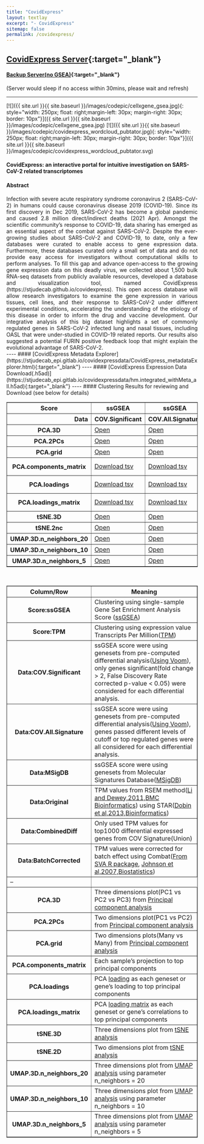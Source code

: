 ```yaml
---
title: "CovidExpress"
layout: textlay
excerpt: "- CovidExpress"
sitemap: false
permalink: /covidexpress/
---
```


## [CovidExpress Server](http://138.197.226.51/){:target="_blank"} 
<!-- [CovidExpress Server](https://stjudecab_epi.gitlab.io/covidexpressdata/){:target="_blank"} -->
#### [Backup Server(no GSEA)](https://covidexpress.herokuapp.com){:target="_blank"}
(Server would sleep if no access within 30mins, please wait and refresh)

---

[![]({{ site.url }}{{ site.baseurl }}/images/codepic/cellxgene_gsea.jpg){: style="width: 250px; float: right;margin-left: 30px; margin-right: 30px; border: 10px"}]({{ site.url }}{{ site.baseurl }}/images/codepic/cellxgene_gsea.jpg)
[![]({{ site.url }}{{ site.baseurl }}/images/codepic/covidexpress_wordcloud_pubtator.jpg){: style="width: 250px; float: right;margin-left: 30px; margin-right: 30px; border: 10px"}]({{ site.url }}{{ site.baseurl }}/images/codepic/covidexpress_wordcloud_pubtator.svg)
#### CovidExpress: an interactive portal for intuitive investigation on SARS-CoV-2 related transcriptomes

#### Abstract
<div style="text-align: justify">
Infection with severe acute respiratory syndrome coronavirus 2 (SARS-CoV-2) in humans could cause coronavirus disease 2019 (COVID-19). Since its first discovery in Dec 2019, SARS-CoV-2 has become a global pandemic and caused 2.8 million direct/indirect deaths (2021 Apr). Amongst the scientific community’s response to COVID-19, data sharing has emerged as an essential aspect of the combat against SARS-CoV-2. Despite the ever-growing studies about SARS-CoV-2 and COVID-19, to date, only a few databases were curated to enable access to gene expression data. Furthermore, these databases curated only a small set of data and do not provide easy access for investigators without computational skills to perform analyses. To fill this gap and advance open-access to the growing gene expression data on this deadly virus, we collected about 1,500 bulk RNA-seq datasets from publicly available resources, developed a database and visualization tool, named CovidExpress (https://stjudecab.github.io/covidexpress).  This open access database will allow research investigators to examine the gene expression in various tissues, cell lines, and their response to SARS-CoV-2 under different experimental conditions, accelerating the understanding of the etiology of this disease in order to inform the drug and vaccine development. Our integrative analysis of this big dataset highlights a set of commonly regulated genes in SARS-CoV-2 infected lung and nasal tissues, including OASL that were under-studied in COVID-19 related reports. Our results also suggested a potential FURIN positive feedback loop that might explain the evolutional advantage of SARS-CoV-2.
</div>
---- 
#### [CovidExpress Metadata Explorer](https://stjudecab_epi.gitlab.io/covidexpressdata/CovidExpress_metadataExplorer.html){:target="_blank"}
---- 
#### [CovidExpress Expression Data Download(.h5ad)](https://stjudecab_epi.gitlab.io/covidexpressdata/hm.integrated_withMeta_all.h5ad){:target="_blank"}
---- 
#### Clustering Results for reviewing and Download (see below for details)
<table style="border-spacing: 10px;" border="1" class="dataframe table-bordered">
    <thead>
        <tr style="text-align: center;">
            <th>Score</th>
            <th>ssGSEA</th>
            <th>ssGSEA</th>
            <th>ssGSEA</th>
            <th>TPM</th>
            <th>TPM</th>
            <th>TPM</th>
        </tr>
        <tr style="text-align: right;">
            <th>Data</th>
            <th>COV.Significant</th>
            <th>COV.All.Signature</th>
            <th>MSigDB</th>
            <th>CombinedDiff</th>
            <th>BatchCorrected</th>
            <th>Original</th>
        </tr>
  </thead>
  <tbody>
    <tr>
      <th>PCA.3D</th>
      <td><a href="https://stjudecab_epi.gitlab.io/covidexpressdata/Cluster/GSEA.ssGSEA.COV.Significant.Signature.PCA.3D.html" target="_blank">Open</a></td>
      <td><a href="https://stjudecab_epi.gitlab.io/covidexpressdata/Cluster/GSEA.ssGSEA.COV.All.Signature.PCA.3D.html" target="_blank">Open</a></td>
      <td><a href="https://stjudecab_epi.gitlab.io/covidexpressdata/Cluster/GSEA.ssGSEA.MSigDB.PCA.3D.html" target="_blank">Open</a></td>
      <td><a href="https://stjudecab_epi.gitlab.io/covidexpressdata/Cluster/GSEA.TPM.CombinedDiff.PCA.3D.html" target="_blank">Open</a></td>
      <td><a href="https://stjudecab_epi.gitlab.io/covidexpressdata/Cluster/GSEA.TPM.Combat.PCA.3D.html" target="_blank">Open</a></td>
      <td><a href="https://stjudecab_epi.gitlab.io/covidexpressdata/Cluster/GSEA.TPM.Original.PCA.3D.html" target="_blank">Open</a></td>
    </tr>
    <tr>
      <th>PCA.2PCs</th>
      <td><a href="https://stjudecab_epi.gitlab.io/covidexpressdata/Cluster/GSEA.ssGSEA.COV.Significant.Signature.PCA.2PCs.html" target="_blank">Open</a></td>
      <td><a href="https://stjudecab_epi.gitlab.io/covidexpressdata/Cluster/GSEA.ssGSEA.COV.All.Signature.PCA.2PCs.html" target="_blank">Open</a></td>
      <td><a href="https://stjudecab_epi.gitlab.io/covidexpressdata/Cluster/GSEA.ssGSEA.MSigDB.PCA.2PCs.html" target="_blank">Open</a></td>
      <td><a href="https://stjudecab_epi.gitlab.io/covidexpressdata/Cluster/GSEA.TPM.CombinedDiff.PCA.2PCs.html" target="_blank">Open</a></td>
      <td><a href="https://stjudecab_epi.gitlab.io/covidexpressdata/Cluster/GSEA.TPM.Combat.PCA.2PCs.html" target="_blank">Open</a></td>
      <td><a href="https://stjudecab_epi.gitlab.io/covidexpressdata/Cluster/GSEA.TPM.Original.PCA.2PCs.html" target="_blank">Open</a></td>
    </tr>
    <tr>
      <th>PCA.grid</th>
      <td><a href="https://stjudecab_epi.gitlab.io/covidexpressdata/Cluster/GSEA.ssGSEA.COV.Significant.Signature.PCA.grid.html" target="_blank">Open</a></td>
      <td><a href="https://stjudecab_epi.gitlab.io/covidexpressdata/Cluster/GSEA.ssGSEA.COV.All.Signature.PCA.grid.html" target="_blank">Open</a></td>
      <td><a href="https://stjudecab_epi.gitlab.io/covidexpressdata/Cluster/GSEA.ssGSEA.MSigDB.PCA.grid.html" target="_blank">Open</a></td>
      <td><a href="https://stjudecab_epi.gitlab.io/covidexpressdata/Cluster/GSEA.TPM.CombinedDiff.PCA.grid.html" target="_blank">Open</a></td>
      <td><a href="https://stjudecab_epi.gitlab.io/covidexpressdata/Cluster/GSEA.TPM.Combat.PCA.grid.html" target="_blank">Open</a></td>
      <td><a href="https://stjudecab_epi.gitlab.io/covidexpressdata/Cluster/GSEA.TPM.Original.PCA.grid.html" target="_blank">Open</a></td>
    </tr>
    <tr>
      <th>PCA.components_matrix</th>
      <td><a href="https://stjudecab_epi.gitlab.io/covidexpressdata/Cluster/GSEA.ssGSEA.COV.Significant.Signature.PCA.components_matrix.tsv" target="_blank">Download tsv</a></td>
      <td><a href="https://stjudecab_epi.gitlab.io/covidexpressdata/Cluster/GSEA.ssGSEA.COV.All.Signature.PCA.components_matrix.tsv" target="_blank">Download tsv</a></td>
      <td><a href="https://stjudecab_epi.gitlab.io/covidexpressdata/Cluster/GSEA.ssGSEA.MSigDB.PCA.components_matrix.tsv" target="_blank">Download tsv</a></td>
      <td><a href="https://stjudecab_epi.gitlab.io/covidexpressdata/Cluster/GSEA.TPM.CombinedDiff.PCA.components_matrix.tsv" target="_blank">Download tsv</a></td>
      <td><a href="https://stjudecab_epi.gitlab.io/covidexpressdata/Cluster/GSEA.TPM.Combat.PCA.components_matrix.tsv" target="_blank">Download tsv</a></td>
      <td><a href="https://stjudecab_epi.gitlab.io/covidexpressdata/Cluster/GSEA.TPM.Original.PCA.components_matrix.tsv" target="_blank">Download tsv</a></td>
    </tr>
    <tr>
      <th>PCA.loadings</th>
      <td><a href="https://stjudecab_epi.gitlab.io/covidexpressdata/Cluster/GSEA.ssGSEA.COV.Significant.Signature.PCA.loadings.tsv" target="_blank">Download tsv</a></td>
      <td><a href="https://stjudecab_epi.gitlab.io/covidexpressdata/Cluster/GSEA.ssGSEA.COV.All.Signature.PCA.loadings.tsv" target="_blank">Download tsv</a></td>
      <td><a href="https://stjudecab_epi.gitlab.io/covidexpressdata/Cluster/GSEA.ssGSEA.MSigDB.PCA.loadings.tsv" target="_blank">Download tsv</a></td>
      <td><a href="https://stjudecab_epi.gitlab.io/covidexpressdata/Cluster/GSEA.TPM.CombinedDiff.PCA.loadings.tsv" target="_blank">Download tsv</a></td>
      <td><a href="https://stjudecab_epi.gitlab.io/covidexpressdata/Cluster/GSEA.TPM.Combat.PCA.loadings.tsv" target="_blank">Download tsv</a></td>
      <td><a href="https://stjudecab_epi.gitlab.io/covidexpressdata/Cluster/GSEA.TPM.Original.PCA.loadings.tsv" target="_blank">Download tsv</a></td>
    </tr>
    <tr>
      <th>PCA.loadings_matrix</th>
      <td><a href="https://stjudecab_epi.gitlab.io/covidexpressdata/Cluster/GSEA.ssGSEA.COV.Significant.Signature.PCA.loadings_matrix.tsv" target="_blank">Download tsv</a></td>
      <td><a href="https://stjudecab_epi.gitlab.io/covidexpressdata/Cluster/GSEA.ssGSEA.COV.All.Signature.PCA.loadings_matrix.tsv" target="_blank">Download tsv</a></td>
      <td><a href="https://stjudecab_epi.gitlab.io/covidexpressdata/Cluster/GSEA.ssGSEA.MSigDB.PCA.loadings_matrix.tsv" target="_blank">Download tsv</a></td>
      <td><a href="https://stjudecab_epi.gitlab.io/covidexpressdata/Cluster/GSEA.TPM.CombinedDiff.PCA.loadings_matrix.tsv" target="_blank">Download tsv</a></td>
      <td><a href="https://stjudecab_epi.gitlab.io/covidexpressdata/Cluster/GSEA.TPM.Combat.PCA.loadings_matrix.tsv" target="_blank">Download tsv</a></td>
      <td><a href="https://stjudecab_epi.gitlab.io/covidexpressdata/Cluster/GSEA.TPM.Original.PCA.loadings_matrix.tsv" target="_blank">Download tsv</a></td>
    </tr>
    <tr>
      <th>tSNE.3D</th>
      <td><a href="https://stjudecab_epi.gitlab.io/covidexpressdata/Cluster/GSEA.ssGSEA.COV.Significant.Signature.tSNE.3D.html" target="_blank">Open</a></td>
      <td><a href="https://stjudecab_epi.gitlab.io/covidexpressdata/Cluster/GSEA.ssGSEA.COV.All.Signature.tSNE.3D.html" target="_blank">Open</a></td>
      <td><a href="https://stjudecab_epi.gitlab.io/covidexpressdata/Cluster/GSEA.ssGSEA.MSigDB.tSNE.3D.html" target="_blank">Open</a></td>
      <td><a href="https://stjudecab_epi.gitlab.io/covidexpressdata/Cluster/GSEA.TPM.CombinedDiff.tSNE.3D.html" target="_blank">Open</a></td>
      <td><a href="https://stjudecab_epi.gitlab.io/covidexpressdata/Cluster/GSEA.TPM.Combat.tSNE.3D.html" target="_blank">Open</a></td>
      <td><a href="https://stjudecab_epi.gitlab.io/covidexpressdata/Cluster/GSEA.TPM.Original.tSNE.3D.html" target="_blank">Open</a></td>
    </tr>
    <tr>
      <th>tSNE.2nc</th>
      <td><a href="https://stjudecab_epi.gitlab.io/covidexpressdata/Cluster/GSEA.ssGSEA.COV.Significant.Signature.tSNE.2nc.html" target="_blank">Open</a></td>
      <td><a href="https://stjudecab_epi.gitlab.io/covidexpressdata/Cluster/GSEA.ssGSEA.COV.All.Signature.tSNE.2nc.html" target="_blank">Open</a></td>
      <td><a href="https://stjudecab_epi.gitlab.io/covidexpressdata/Cluster/GSEA.ssGSEA.MSigDB.tSNE.2nc.html" target="_blank">Open</a></td>
      <td><a href="https://stjudecab_epi.gitlab.io/covidexpressdata/Cluster/GSEA.TPM.CombinedDiff.tSNE.2nc.html" target="_blank">Open</a></td>
      <td><a href="https://stjudecab_epi.gitlab.io/covidexpressdata/Cluster/GSEA.TPM.Combat.tSNE.2nc.html" target="_blank">Open</a></td>
      <td><a href="https://stjudecab_epi.gitlab.io/covidexpressdata/Cluster/GSEA.TPM.Original.tSNE.2nc.html" target="_blank">Open</a></td>
    </tr>
    <tr>
      <th>UMAP.3D.n_neighbors_20</th>
      <td><a href="https://stjudecab_epi.gitlab.io/covidexpressdata/Cluster/GSEA.ssGSEA.COV.Significant.Signature.UMAP.3D.n_neighbors_20.html" target="_blank">Open</a></td>
      <td><a href="https://stjudecab_epi.gitlab.io/covidexpressdata/Cluster/GSEA.ssGSEA.COV.All.Signature.UMAP.3D.n_neighbors_20.html" target="_blank">Open</a></td>
      <td><a href="https://stjudecab_epi.gitlab.io/covidexpressdata/Cluster/GSEA.ssGSEA.MSigDB.UMAP.3D.n_neighbors_20.html" target="_blank">Open</a></td>
      <td><a href="https://stjudecab_epi.gitlab.io/covidexpressdata/Cluster/GSEA.TPM.CombinedDiff.UMAP.3D.n_neighbors_20.html" target="_blank">Open</a></td>
      <td><a href="https://stjudecab_epi.gitlab.io/covidexpressdata/Cluster/GSEA.TPM.Combat.UMAP.3D.n_neighbors_20.html" target="_blank">Open</a></td>
      <td><a href="https://stjudecab_epi.gitlab.io/covidexpressdata/Cluster/GSEA.TPM.Original.UMAP.3D.n_neighbors_20.html" target="_blank">Open</a></td>
    </tr>
    <tr>
      <th>UMAP.3D.n_neighbors_10</th>
      <td><a href="https://stjudecab_epi.gitlab.io/covidexpressdata/Cluster/GSEA.ssGSEA.COV.Significant.Signature.UMAP.3D.n_neighbors_10.html" target="_blank">Open</a></td>
      <td><a href="https://stjudecab_epi.gitlab.io/covidexpressdata/Cluster/GSEA.ssGSEA.COV.All.Signature.UMAP.3D.n_neighbors_10.html" target="_blank">Open</a></td>
      <td><a href="https://stjudecab_epi.gitlab.io/covidexpressdata/Cluster/GSEA.ssGSEA.MSigDB.UMAP.3D.n_neighbors_10.html" target="_blank">Open</a></td>
      <td><a href="https://stjudecab_epi.gitlab.io/covidexpressdata/Cluster/GSEA.TPM.CombinedDiff.UMAP.3D.n_neighbors_10.html" target="_blank">Open</a></td>
      <td><a href="https://stjudecab_epi.gitlab.io/covidexpressdata/Cluster/GSEA.TPM.Combat.UMAP.3D.n_neighbors_10.html" target="_blank">Open</a></td>
      <td><a href="https://stjudecab_epi.gitlab.io/covidexpressdata/Cluster/GSEA.TPM.Original.UMAP.3D.n_neighbors_10.html" target="_blank">Open</a></td>
    </tr>
    <tr>
      <th>UMAP.3D.n_neighbors_5</th>
      <td><a href="https://stjudecab_epi.gitlab.io/covidexpressdata/Cluster/GSEA.ssGSEA.COV.Significant.Signature.UMAP.3D.n_neighbors_5.html" target="_blank">Open</a></td>
      <td><a href="https://stjudecab_epi.gitlab.io/covidexpressdata/Cluster/GSEA.ssGSEA.COV.All.Signature.UMAP.3D.n_neighbors_5.html" target="_blank">Open</a></td>
      <td><a href="https://stjudecab_epi.gitlab.io/covidexpressdata/Cluster/GSEA.ssGSEA.MSigDB.UMAP.3D.n_neighbors_5.html" target="_blank">Open</a></td>
      <td><a href="https://stjudecab_epi.gitlab.io/covidexpressdata/Cluster/GSEA.TPM.CombinedDiff.UMAP.3D.n_neighbors_5.html" target="_blank">Open</a></td>
      <td><a href="https://stjudecab_epi.gitlab.io/covidexpressdata/Cluster/GSEA.TPM.Combat.UMAP.3D.n_neighbors_5.html" target="_blank">Open</a></td>
      <td><a href="https://stjudecab_epi.gitlab.io/covidexpressdata/Cluster/GSEA.TPM.Original.UMAP.3D.n_neighbors_5.html" target="_blank">Open</a></td>
    </tr>
  </tbody>
</table>
<br>

<table style="border-spacing: 10px;" border="1" class="dataframe table-bordered">
<thead>
<tr style="text-align: center;">
<th>Column/Row</th>
<th>Meaning</th>
</tr>
</thead>

<tbody>
<tr>
<th>Score:ssGSEA</th>
<td>Clustering using single-sample Gene Set Enrichment Analysis Score (<a target="_blank" href="https://www.genepattern.org/modules/docs/ssGSEAProjection">ssGSEA</a>)</td>
</tr>
<tr>
<th>Score:TPM</th>
<td>Clustering using expression value Transcripts Per Million(<a target="_blank" href="https://www.rna-seqblog.com/rpkm-fpkm-and-tpm-clearly-explained/">TPM</a>)</td>
</tr>

<tr>
<th>Data:COV.Significant</th>
<td>ssGSEA score were using genesets from pre-computed differential analysis(<a target="_blank" href="https://doi.org/10.1186/gb-2014-15-2-r29">Using Voom</a>), only genes significant(fold change &gt; 2, False Discovery Rate corrected p-value &lt; 0.05) were considered for each differential analysis.</td>
</tr>


<tr>
<th>Data:COV.All.Signature</th>
<td>ssGSEA score were using genesets from pre-computed differential analysis(<a target="_blank" href="https://doi.org/10.1186/gb-2014-15-2-r29">Using Voom</a>), genes passed different levels of cutoff or top regulated genes were all considered for each differential analysis.</td>
</tr>

<tr>
<th>Data:MSigDB</th>
<td>ssGSEA score were using genesets from Molecular Signatures Database(<a target="_blank" href="http://www.gsea-msigdb.org/gsea/index.jsp">MSigDB</a>)</td>
</tr>

<tr>
<th>Data:Original</th>
<td>TPM values from RSEM method(<a target="_blank" href="https://doi.org/10.1186/1471-2105-12-323">Li and Dewey,2011,BMC Bioinformatics</a>) using STAR(<a target="_blank" href="https://doi.org/10.1093/bioinformatics/bts635">Dobin et al,2013,Bioinformatics</a>)</td>
</tr>

<tr>
<th>Data:CombinedDiff</th>
<td>Only used TPM values for top1000 differential expressed genes from COV Signature(Union)</td>
</tr>

<tr>
<th>Data:BatchCorrected</th>
<td>TPM values were corrected for batch effect using Combat(<a target="_blank" href="https://bioconductor.org/packages/release/bioc/html/sva.html">From SVA R package</a>, <a target="_blank" href="https://doi.org/10.1093/biostatistics/kxj037">Johnson et al,2007,Biostatistics</a>)</td>
</tr>

<tr>
<td>–</td>
</tr>

<tr>
<th>PCA.3D</th>
<td>Three dimensions plot(PC1 vs PC2 vs PC3) from <a target="_blank" href="https://en.wikipedia.org/wiki/Principal_component_analysis">Principal component analysis</a>
</td>
</tr>
<tr>
<th>PCA.2PCs</th>
<td>Two dimensions plot(PC1 vs PC2) from <a target="_blank" href="https://en.wikipedia.org/wiki/Principal_component_analysis">Principal component analysis</a>
</td>
</tr>
<tr>
<th>PCA.grid</th>
<td>Two dimensions plots(Many vs Many) from <a target="_blank" href="https://en.wikipedia.org/wiki/Principal_component_analysis">Principal component analysis</a>
</td>
</tr>
<tr>
<th>PCA.components_matrix</th>
<td>Each sample’s projection to top principal components</td>
</tr>
<tr>
<th>PCA.loadings</th>
<td>PCA <a target="_blank" href="https://scentellegher.github.io/machine-learning/2020/01/27/pca-loadings-sklearn.html">loading</a> as each geneset or gene’s loading to top principal components</td>
</tr>
<tr>
<th>PCA.loadings_matrix</th>
<td>PCA <a target="_blank" href="https://scentellegher.github.io/machine-learning/2020/01/27/pca-loadings-sklearn.html">loading matrix</a> as each geneset or gene’s correlations to top principal components</td>
</tr>
<tr>
<th>tSNE.3D</th>
<td>Three dimensions plot from <a target="_blank" href="https://en.wikipedia.org/wiki/T-distributed_stochastic_neighbor_embedding">tSNE analysis</a>
</td>
</tr>
<tr>
<th>tSNE.2D</th>
<td>Two dimensions plot from <a target="_blank" href="https://en.wikipedia.org/wiki/T-distributed_stochastic_neighbor_embedding">tSNE analysis</a>
</td>
</tr>
<tr>
<th>UMAP.3D.n_neighbors_20</th>
<td>Three dimensions plot from <a target="_blank" href="https://umap-learn.readthedocs.io/en/latest">UMAP analysis</a> using parameter n_neighbors = 20</td>
</tr>
<tr>
<th>UMAP.3D.n_neighbors_10</th>
<td>Three dimensions plot from <a target="_blank" href="https://umap-learn.readthedocs.io/en/latest">UMAP analysis</a> using parameter n_neighbors = 10</td>
</tr>
<tr>
<th>UMAP.3D.n_neighbors_5</th>
<td>Three dimensions plot from <a target="_blank" href="https://umap-learn.readthedocs.io/en/latest">UMAP analysis</a> using parameter n_neighbors = 5</td>
</tr>


</tbody>
</table>
<br>
